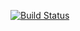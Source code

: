 [![Build Status](https://travis-ci.org/jonhammond/MEAN-hogwarts.svg?branch=master)](https://travis-ci.org/jonhammond/MEAN-hogwarts)
